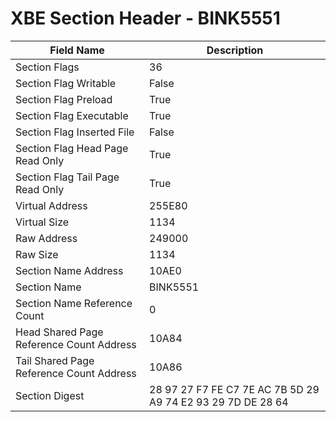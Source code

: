 # XBE Section Header - BINK5551

| Field Name | Description |
|---|---|
| Section Flags | 36 |
| Section Flag Writable | False |
| Section Flag Preload | True |
| Section Flag Executable | True |
| Section Flag Inserted File | False |
| Section Flag Head Page Read Only | True |
| Section Flag Tail Page Read Only | True |
| Virtual Address | 255E80 |
| Virtual Size | 1134 |
| Raw Address | 249000 |
| Raw Size | 1134 |
| Section Name Address | 10AE0 |
| Section Name | BINK5551 |
| Section Name Reference Count | 0 |
| Head Shared Page Reference Count Address | 10A84 |
| Tail Shared Page Reference Count Address | 10A86 |
| Section Digest | 28 97 27 F7 FE C7 7E AC 7B 5D 29 A9 74 E2 93 29 7D DE 28 64 |
